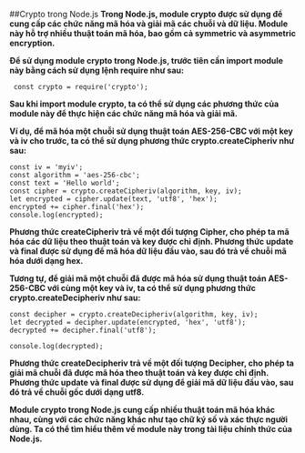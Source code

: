 ##Crypto trong Node.js
**Trong Node.js, module crypto được sử dụng để cung cấp các chức năng mã hóa và giải mã các chuỗi và dữ liệu. Module này hỗ trợ nhiều thuật toán mã hóa, bao gồm cả symmetric và asymmetric encryption.**

**Để sử dụng module crypto trong Node.js, trước tiên cần import module này bằng cách sử dụng lệnh require như sau:**

``
const crypto = require('crypto');``

**Sau khi import module crypto, ta có thể sử dụng các phương thức của module này để thực hiện các chức năng mã hóa và giải mã.**

**Ví dụ, để mã hóa một chuỗi sử dụng thuật toán AES-256-CBC với một key và iv cho trước, ta có thể sử dụng phương thức crypto.createCipheriv như sau:**


```const key = 'mysecretkey';
const iv = 'myiv';
const algorithm = 'aes-256-cbc';
const text = 'Hello world';
const cipher = crypto.createCipheriv(algorithm, key, iv);
let encrypted = cipher.update(text, 'utf8', 'hex');
encrypted += cipher.final('hex');
console.log(encrypted);
```

**Phương thức createCipheriv trả về một đối tượng Cipher, cho phép ta mã hóa các dữ liệu theo thuật toán và key được chỉ định. Phương thức update và final được sử dụng để mã hóa dữ liệu đầu vào, sau đó trả về chuỗi mã hóa dưới dạng hex.**

**Tương tự, để giải mã một chuỗi đã được mã hóa sử dụng thuật toán AES-256-CBC với cùng một key và iv, ta có thể sử dụng phương thức crypto.createDecipheriv như sau:**

```
const decipher = crypto.createDecipheriv(algorithm, key, iv);
let decrypted = decipher.update(encrypted, 'hex', 'utf8');
decrypted += decipher.final('utf8');

console.log(decrypted);
```
**Phương thức createDecipheriv trả về một đối tượng Decipher, cho phép ta giải mã chuỗi đã được mã hóa theo thuật toán và key được chỉ định. Phương thức update và final được sử dụng để giải mã dữ liệu đầu vào, sau đó trả về chuỗi gốc dưới dạng utf8.**

**Module crypto trong Node.js cung cấp nhiều thuật toán mã hóa khác nhau, cùng với các chức năng khác như tạo chữ ký số và xác thực người dùng. Ta có thể tìm hiểu thêm về module này trong tài liệu chính thức của Node.js.**